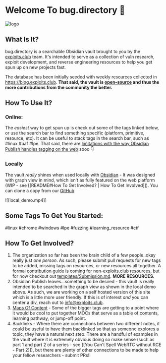 # Welcome To bug.directory 🐛
![logo](https://raw.githubusercontent.com/exploits-club/bug.directory/main/bug.directory_logo.png)

## What Is It?
bug.directory is a searchable Obsidian vault brought to you by the [exploits.club](https://exploits.club) team. It's intended to serve as a collection of vuln research, exploit development, and reverse engineering resources to help you get spun up on new projects fast. 

The database has been initially seeded with weekly resources collected in https://blog.exploits.club. **That said, the vault is [open-source](https://github.com/exploits-club/bug.directory) and thus the more contributions from the community the better.**

## How To Use It?

### Online:
The *easiest* way to get spun up is check out some of the tags linked below, or use the search bar to find something specific (platform, primitive, resource, etc). It can be useful to stack tags in the search bar, such as #linux #uaf #lpe. That said, there are [limitations with the way Obsidian Publish handles tagging on the web](https://forum.obsidian.md/t/please-support-tags-in-graph-view-when-using-the-paid-publish-feature/76540) sooo 👇
### Locally
The vault *really* shines when used locally with [Obsidian](https://obsidian.md/) - It was designed with graph view in mind, which isn't as fully featured on the web platform (WIP - see [[README#How To Get Involved? | How To Get Involved]]). You can clone a copy from our [GitHub](https://github.com/exploits-club/bug.directory)

![[local_demo.mp4]]
## Some Tags To Get You Started:
#linux #chrome #windows #lpe #fuzzing #learning_resource #ctf
## How To Get Involved?
1. The organization so far has been the brain child of a few people..okay really just *one person*. As such, please submit pull requests for new tags to be added, missing tags on resources, or new resources all together. A formal contribution guide is coming for non-exploits.club resources, but for now checkout out [templates/Submission.md](https://github.com/exploits-club/bug.directory/blob/main/templates/Submission.md). **MORE RESOURCES.** 
2. Obsidian Publish leaves...something to be desired - this vault is really intended to be searched in the graph view as shown in the local demo above. As such, we are working on a self hosted version of this site which is a little more user friendly. If this is of interest *and* you can center a div, reach out to info@exploits.club.
3. [Maps Of Content](https://publish.obsidian.md/aidanhelfant/Spaces/%F0%9F%AA%90Content+Creation/%F0%9F%93%B8YouTube+Videos/How+I+Organize+Obsidian+with+Maps+of+Content+(MOCs)) - Some of the bigger tags are getting to a point where it would be cool to put together MOCs that serve as a table of contents, learning pathway, or jump-off point.
4. Backlinks - Where there are connections between two different notes, it could be useful to have them backlinked so that as someone explores a topic, they have a natural next step. There are a handful of examples in the vault where it is extremely obvious doing so make sense (such as part 1 and part 2 of a series - see [[You Can't Spell WebRTC without RCE - Part 2]]), but there are plenty of other connections to be made to help your fellow researchers - submit PRs!!